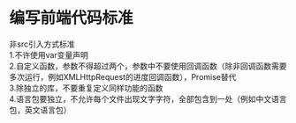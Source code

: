 # 编写前端代码标准  
非src引入方式标准  
1.不许使用var变量声明  
2.自定义函数，参数不得超过两个，参数中不要使用回调函数（除非回调函数需要多次运行，例如XMLHttpRequest的进度回调函数），Promise替代  
3.除独立的库，不要重复定义同样功能的函数  
4.语言包要独立，不允许每个文件出现文字字符，全部包含到一处（例如中文语言包，英文语言包）

